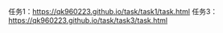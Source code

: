 任务1：https://qk960223.github.io/task/task1/task.html
任务3：https://qk960223.github.io/task/task3/task.html